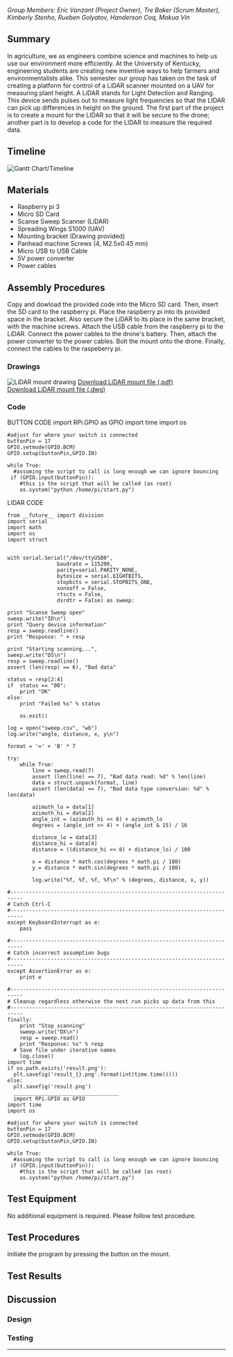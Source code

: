 *Group Members: Eric Vanzant (Project Owner), Tre Baker (Scrum Master), Kimberly Stenho, Rueben Golyatov, Handerson Coq, Makua Vin*

## Summary
In agriculture, we as engineers combine science and machines to help us use our environment more efficiently. At the University of Kentucky, engineering students are creating new inventive ways to help farmers and environmentalists alike. This semester our group has taken on the task of creating a platform for control of a LiDAR scanner mounted on a UAV for measuring plant height. A LiDAR stands for Light Detection and Ranging. This device sends pulses out to measure light frequencies so that the LIDAR can pick up differences in height on the ground. The first part of the project is to create a mount for the LIDAR so that it will be secure to the drone; another part is to develop a code for the LIDAR to measure the required data.

## Timeline
![Gantt Chart/Timeline](https://github.com/emvanzant/PiDAR/blob/master/docs/Gantt%20Chart.png)

## Materials
- Raspberry pi 3
- Micro SD Card
- Scanse Sweep Scanner (LiDAR)
- Spreading Wings S1000 (UAV)
- Mounting bracket (Drawing provided)
- Panhead machine Screws (4, M2.5x0.45 mm)
- Micro USB to USB Cable
- 5V power converter
- Power cables

## Assembly Procedures
Copy and dowload the provided code into the Micro SD card. Then, insert the SD card to the raspberry pi. Place the raspberry pi into its provided space in the bracket. Also secure the LiDAR to its place in the same bracket, with the machine screws. Attach the USB cable from the raspberry pi to the LiDAR. Connect the power cables to the drone's battery. Then, attach the power converter to the power cables. Bolt the mount onto the drone. Finally, connect the cables to the raspeberry pi.

### Drawings
![LiDAR mount drawing](https://github.com/emvanzant/PiDAR/blob/master/docs/mount%20drawing.jpg)
[Download LiDAR mount file (.pdf)](https://github.com/emvanzant/PiDAR/blob/master/docs/LiDAR_mount_sweepclamp_Rev.2.pdf)     
[Download LiDAR mount file (.dwg)](https://github.com/emvanzant/PiDAR/blob/master/docs/LiDAR_mount_sweepclamp_Rev.2.dwg)

### Code
     
BUTTON CODE
    import RPi.GPIO as GPIO
      import time
      import os

    #adjust for where your switch is connected
    buttonPin = 17
    GPIO.setmode(GPIO.BCM)
    GPIO.setup(buttonPin,GPIO.IN)

    while True:
      #assuming the script to call is long enough we can ignore bouncing
     if (GPIO.input(buttonPin)):
        #this is the script that will be called (as root)
        os.system("python /home/pi/start.py")
LIDAR CODE

    from __future__ import division
    import serial
    import math
    import os
    import struct
    

    with serial.Serial("/dev/ttyUSB0",
                    baudrate = 115200, 
                    parity=serial.PARITY_NONE,  
                    bytesize = serial.EIGHTBITS,
                    stopbits = serial.STOPBITS_ONE,
                    xonxoff = False,
                    rtscts = False,
                    dsrdtr = False) as sweep:

    print "Scanse Sweep open"
    sweep.write("ID\n")
    print "Query device information"
    resp = sweep.readline()
    print "Response: " + resp

    print "Starting scanning...",
    sweep.write("DS\n")
    resp = sweep.readline()
    assert (len(resp) == 6), "Bad data"

    status = resp[2:4]
    if  status == "00":
        print "OK"
    else:
        print "Failed %s" % status

        os.exit()

    log = open("sweep.csv", "wb")
    log.write("angle, distance, x, y\n")

    format = '=' + 'B' * 7

    try:
        while True:
            line = sweep.read(7)
            assert (len(line) == 7), "Bad data read: %d" % len(line)
            data = struct.unpack(format, line)
            assert (len(data) == 7), "Bad data type conversion: %d" % len(data)

            azimuth_lo = data[1]
            azimuth_hi = data[2]
            angle_int = (azimuth_hi << 8) + azimuth_lo
            degrees = (angle_int >> 4) + (angle_int & 15) / 16

            distance_lo = data[3]
            distance_hi = data[4]
            distance = ((distance_hi << 8) + distance_lo) / 100

            x = distance * math.cos(degrees * math.pi / 180)
            y = distance * math.sin(degrees * math.pi / 180)

            log.write("%f, %f, %f, %f\n" % (degrees, distance, x, y))

    #--------------------------------------------------------------------------
    # Catch Ctrl-C
    #--------------------------------------------------------------------------
    except KeyboardInterrupt as e:
        pass        

    #--------------------------------------------------------------------------
    # Catch incorrect assumption bugs
    #--------------------------------------------------------------------------
    except AssertionError as e:
        print e

    #--------------------------------------------------------------------------
    # Cleanup regardless otherwise the next run picks up data from this
    #--------------------------------------------------------------------------
    finally:
    	print "Stop scanning"
    	sweep.write("DX\n")
    	resp = sweep.read()
    	print "Response: %s" % resp
      # Save file under iterative names
    	log.close()
    import time
    if os.path.exists('result.png'):
      plt.savefig('result_{}.png'.format(int(time.time())))
    else:
      plt.savefig('result.png')
      __________________________________
      import RPi.GPIO as GPIO
    import time
    import os

    #adjust for where your switch is connected
    buttonPin = 17
    GPIO.setmode(GPIO.BCM)
    GPIO.setup(buttonPin,GPIO.IN)

    while True:
      #assuming the script to call is long enough we can ignore bouncing
     if (GPIO.input(buttonPin)):
        #this is the script that will be called (as root)
        os.system("python /home/pi/start.py")

## Test Equipment
No additional equipment is required. Please follow test procedure.
## Test Procedures
Initiate the program by pressing the button on the mount.
## Test Results
## Discussion
### Design
### Testing
_________________________
